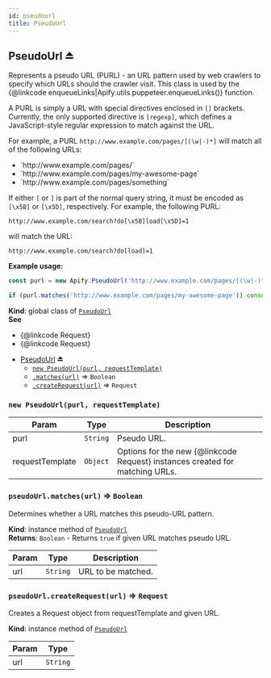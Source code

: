 ```yaml
---
id: pseudourl
title: PseudoUrl
---
```

<a name="exp_module_PseudoUrl--PseudoUrl"></a>

## PseudoUrl ⏏
Represents a pseudo URL (PURL) - an URL pattern used by web crawlers
to specify which URLs should the crawler visit.
This class is used by the {@linkcode enqueueLinks|Apify.utils.puppeteer.enqueueLinks()} function.

A PURL is simply a URL with special directives enclosed in `[]` brackets.
Currently, the only supported directive is `[regexp]`,
which defines a JavaScript-style regular expression to match against the URL.

For example, a PURL `http://www.example.com/pages/[(\w|-)*]` will match all of the following URLs:

<ul>
    <li>`http://www.example.com/pages/`</li>
    <li>`http://www.example.com/pages/my-awesome-page`</li>
    <li>`http://www.example.com/pages/something`</li>
</ul>

If either `[` or `]` is part of the normal query string, it must be encoded as `[\x5B]` or `[\x5D]`,
respectively. For example, the following PURL:
```
http://www.example.com/search?do[\x5B]load[\x5D]=1
```
will match the URL:
```
http://www.example.com/search?do[load]=1
```

**Example usage:**

```javascript
const purl = new Apify.PseudoUrl('http://www.example.com/pages/[(\w|-)*]');

if (purl.matches('http://www.example.com/pages/my-awesome-page')) console.log('Match!');
```

**Kind**: global class of [<code>PseudoUrl</code>](#module_PseudoUrl)  
**See**

- {@linkcode Request}
- {@linkcode Request}

* [PseudoUrl](#exp_module_PseudoUrl--PseudoUrl) ⏏
    * [`new PseudoUrl(purl, requestTemplate)`](#new_module_PseudoUrl--PseudoUrl_new)
    * [`.matches(url)`](#module_PseudoUrl--PseudoUrl+matches) ⇒ <code>Boolean</code>
    * [`.createRequest(url)`](#module_PseudoUrl--PseudoUrl+createRequest) ⇒ <code>Request</code>

<a name="new_module_PseudoUrl--PseudoUrl_new"></a>

### `new PseudoUrl(purl, requestTemplate)`

| Param | Type | Description |
| --- | --- | --- |
| purl | <code>String</code> | Pseudo URL. |
| requestTemplate | <code>Object</code> | Options for the new {@linkcode Request} instances created for matching URLs. |

<a name="module_PseudoUrl--PseudoUrl+matches"></a>

### `pseudoUrl.matches(url)` ⇒ <code>Boolean</code>
Determines whether a URL matches this pseudo-URL pattern.

**Kind**: instance method of [<code>PseudoUrl</code>](#exp_module_PseudoUrl--PseudoUrl)  
**Returns**: <code>Boolean</code> - Returns `true` if given URL matches pseudo URL.  

| Param | Type | Description |
| --- | --- | --- |
| url | <code>String</code> | URL to be matched. |

<a name="module_PseudoUrl--PseudoUrl+createRequest"></a>

### `pseudoUrl.createRequest(url)` ⇒ <code>Request</code>
Creates a Request object from requestTemplate and given URL.

**Kind**: instance method of [<code>PseudoUrl</code>](#exp_module_PseudoUrl--PseudoUrl)  

| Param | Type |
| --- | --- |
| url | <code>String</code> | 

